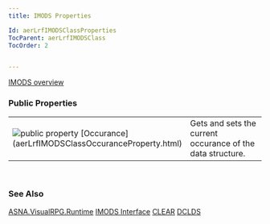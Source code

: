 ```yaml
---
title: IMODS Properties

Id: aerLrfIMODSClassProperties
TocParent: aerLrfIMODSClass
TocOrder: 2


---
```


[IMODS overview](aerLrfIMODSClass.html) 

### Public Properties
<table class="dtTABLE" id="Table3" cellspacing="0">
                <colgroup span="1">
                    <col span="1" valign="top" width="20%" />
                    <col span="1" width="79.99%" />
                </colgroup>
                <tr>
                    <td colspan="1" rowspan="1">
                        <img alt="public property" src="../Images/property.bmp" border="0" /> [Occurance](aerLrfIMODSClassOccuranceProperty.html)
                    </td>
                    <td colspan="1" rowspan="1">Gets and sets the current occurance of the data structure.</td>
                </tr>
</table>

<br />

### See Also
[ASNA.VisualRPG.Runtime](aerLrfRuntimeNamespace.html)
[IMODS Interface](aerLrfIMODSClass.html)
[CLEAR](CLEAR.html)
[DCLDS](DCLDS.html) 

